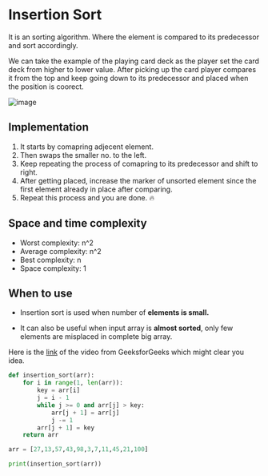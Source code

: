 # Insertion Sort
 
It is an sorting algorithm. Where the element is compared to its predecessor and sort accordingly.

We can take the example of the playing card deck as the player set the card deck from higher to lower value. After picking up the card player compares it from the top and keep going down to its predecessor and placed when the position is coorect.

![image](https://user-images.githubusercontent.com/33658792/236674244-6b462795-c6a8-4483-bc2d-828be427aa24.png)

## Implementation

1. It starts by comapring adjecent element.
2. Then swaps the smaller no. to the left.
3. Keep repeating the process of comapring to its predecessor and shift to right.
4. After getting placed, increase the marker of unsorted element since the first element already in place after comparing.
5. Repeat this process and you are done. :fire:

## Space and time complexity

* Worst complexity: n^2
* Average complexity: n^2
* Best complexity: n
* Space complexity: 1

## When to use

- Insertion sort is used when number of **elements is small.**

- It can also be useful when input array is **almost sorted**, only few elements are misplaced in complete big array.

Here is the [link](https://www.youtube.com/watch?v=OGzPmgsI-pQ) of the video from GeeksforGeeks which might clear you idea.

```python
def insertion_sort(arr):
    for i in range(1, len(arr)):
        key = arr[i]
        j = i - 1
        while j >= 0 and arr[j] > key:
            arr[j + 1] = arr[j]
            j -= 1
        arr[j + 1] = key
    return arr

arr = [27,13,57,43,98,3,7,11,45,21,100]

print(insertion_sort(arr))
```
